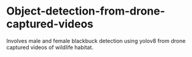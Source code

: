 # Object-detection-from-drone-captured-videos
Involves male and female blackbuck detection using yolov8 from drone captured videos of wildlife habitat.
